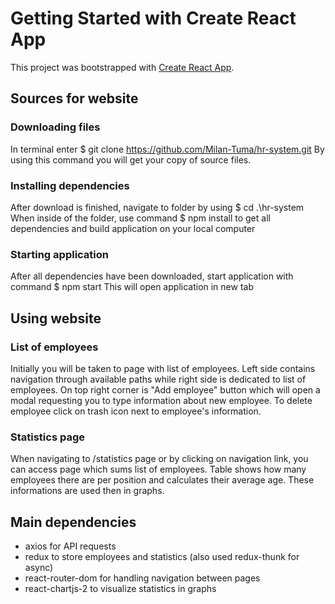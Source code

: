 # Getting Started with Create React App

This project was bootstrapped with [Create React App](https://github.com/facebook/create-react-app).

## Sources for website

### Downloading files
In terminal enter $ git clone https://github.com/Milan-Tuma/hr-system.git
By using this command you will get your copy of source files.

### Installing dependencies
After download is finished, navigate to folder by using $ cd .\hr-system\
When inside of the folder, use command $ npm install to get all dependencies and build application on your local computer

### Starting application
After all dependencies have been downloaded, start application with command $ npm start
This will open application in new tab

## Using website

### List of employees
Initially you will be taken to page with list of employees. Left side contains navigation through available paths while right side is dedicated to list of employees. On top right corner is "Add employee" button which will open a modal requesting you to type information about new employee. To delete employee click on trash icon next to employee's information.

### Statistics page
When navigating to /statistics page or by clicking on navigation link, you can access page which sums list of employees. Table shows how many employees there are per position and calculates their average age. These informations are used then in graphs.

## Main dependencies
- axios for API requests
- redux to store employees and statistics (also used redux-thunk for async)
- react-router-dom for handling navigation between pages
- react-chartjs-2 to visualize statistics in graphs
